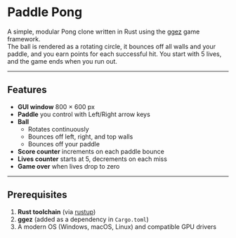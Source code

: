 # Paddle Pong

A simple, modular Pong clone written in Rust using the [ggez](https://ggez.rs/) game framework.  
The ball is rendered as a rotating circle, it bounces off all walls and your paddle, and you earn points for each successful hit. You start with 5 lives, and the game ends when you run out.

---

## Features

- **GUI window** 800 × 600 px
- **Paddle** you control with Left/Right arrow keys
- **Ball**
  - Rotates continuously
  - Bounces off left, right, and top walls
  - Bounces off your paddle
- **Score counter** increments on each paddle bounce
- **Lives counter** starts at 5, decrements on each miss
- **Game over** when lives drop to zero

---

## Prerequisites

1. **Rust toolchain** (via [rustup](https://rustup.rs/))
2. **ggez** (added as a dependency in `Cargo.toml`)
3. A modern OS (Windows, macOS, Linux) and compatible GPU drivers
